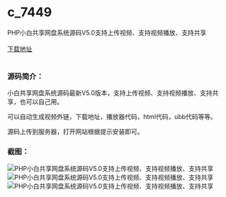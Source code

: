 # c_7449
PHP小白共享网盘系统源码V5.0支持上传视频、支持视频播放、支持共享
<br/></br>
[下载地址](https://www.uuid2.com/7449.html "下载地址")
<br/></br>
<h3>源码简介：</h3>
<p>小白共享网盘系统源码最新V5.0版本，支持上传视频、支持视频播放、支持共享，也可以自己用。<p>
<p>可以自动生成视频外链，下载地址，播放器代码，html代码，ubb代码等等。<p>
<p>源码上传到服务器，打开网站根据提示安装即可。<p>
<h3>截图：</h3>
<img src="https://www.uuid2.com/wp-content/uploads/img/uimage/38401631498401.png" alt="PHP小白共享网盘系统源码V5.0支持上传视频、支持视频播放、支持共享"><img src="https://www.uuid2.com/wp-content/uploads/img/uimage/39561631498402.png" alt="PHP小白共享网盘系统源码V5.0支持上传视频、支持视频播放、支持共享"><img src="https://www.uuid2.com/wp-content/uploads/img/uimage/81271631498402.png" alt="PHP小白共享网盘系统源码V5.0支持上传视频、支持视频播放、支持共享">
